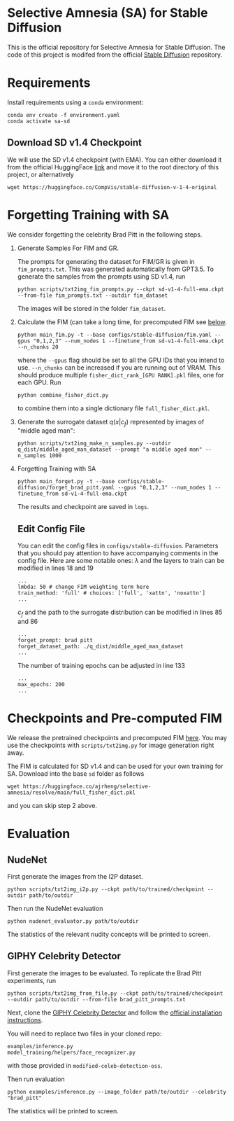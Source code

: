 # Selective Amnesia (SA) for Stable Diffusion
This is the official repository for Selective Amnesia for Stable Diffusion. The code of this project
is modifed from the official [Stable Diffusion](https://github.com/CompVis/stable-diffusion) repository.

# Requirements 
Install requirements using a `conda` environment:
```
conda env create -f environment.yaml
conda activate sa-sd
```

## Download SD v1.4 Checkpoint
We will use the SD v1.4 checkpoint (with EMA). You can either download it from the official HuggingFace [link](https://huggingface.co/CompVis/stable-diffusion-v-1-4-original) and move it to the root directory of this project, or alternatively
```
wget https://huggingface.co/CompVis/stable-diffusion-v-1-4-original
```

# Forgetting Training with SA
We consider forgetting the celebrity Brad Pitt in the following steps.

1. Generate Samples For FIM and GR.

    The prompts for generating the dataset for FIM/GR is given in `fim_prompts.txt`. This was generated automatically from GPT3.5. To generate the samples from the prompts using SD v1.4, run
    ```
    python scripts/txt2img_fim_prompts.py --ckpt sd-v1-4-full-ema.ckpt --from-file fim_prompts.txt --outdir fim_dataset
    ```
    The images will be stored in the folder `fim_dataset`.

2. Calculate the FIM (can take a long time, for precomputed FIM see [below](#checkpoints-and-pre-computed-fim).
    ```
    python main_fim.py -t --base configs/stable-diffusion/fim.yaml --gpus "0,1,2,3" --num_nodes 1 --finetune_from sd-v1-4-full-ema.ckpt --n_chunks 20
    ```
    where the `--gpus` flag should be set to all the GPU IDs that you intend to use. `--n_chunks` can be increased if you are running out of VRAM. This should produce multiple `fisher_dict_rank_[GPU RANK].pkl` files, one for each GPU. Run
    ```
    python combine_fisher_dict.py
    ```
    to combine them into a single dictionary file `full_fisher_dict.pkl`.

3. Generate the surrogate dataset $q(x|c_f)$ represented by images of "middle aged man":
    ```
    python scripts/txt2img_make_n_samples.py --outdir q_dist/middle_aged_man_dataset --prompt "a middle aged man" --n_samples 1000
    ```

4. Forgetting Training with SA
    ```
    python main_forget.py -t --base configs/stable-diffusion/forget_brad_pitt.yaml --gpus "0,1,2,3" --num_nodes 1 --finetune_from sd-v1-4-full-ema.ckpt
    ```
    The results and checkpoint are saved in `logs`.

    ## Edit Config File
    You can edit the config files in `configs/stable-diffusion`. Parameters that you should pay attention to have accompanying comments in the config file. Here are some notable ones:
    $\lambda$ and the layers to train can be modified in lines 18 and 19
    ```
    ...
    lmbda: 50 # change FIM weighting term here
    train_method: 'full' # choices: ['full', 'xattn', 'noxattn']
    ...
    ```
    $c_f$ and the path to the surrogate distribution can be modified in lines 85 and 86
    ```
    ...
    forget_prompt: brad pitt
    forget_dataset_path: ./q_dist/middle_aged_man_dataset
    ...
    ```
    The number of training epochs can be adjusted in line 133
    ```
    ...
    max_epochs: 200
    ...
    ```

# Checkpoints and Pre-computed FIM

We release the pretrained checkpoints and precomputed FIM [here](https://huggingface.co/ajrheng/selective-amnesia/tree/main). You may use the checkpoints with `scripts/txt2img.py` for image generation right away. 

The FIM is calculated for SD v1.4 and can be used for your own training for SA. Download into the base `sd` folder as follows
```
wget https://huggingface.co/ajrheng/selective-amnesia/resolve/main/full_fisher_dict.pkl
```
and you can skip step 2 above. 

# Evaluation

## NudeNet 
First generate the images from the I2P dataset. 
```
python scripts/txt2img_i2p.py --ckpt path/to/trained/checkpoint --outdir path/to/outdir
```

Then run the NudeNet evaluation
```
python nudenet_evaluator.py path/to/outdir
```
The statistics of the relevant nudity concepts will be printed to screen.

## GIPHY Celebrity Detector
First generate the images to be evaluated. To replicate the Brad Pitt experiments, run
```
python scripts/txt2img_from_file.py --ckpt path/to/trained/checkpoint --outdir path/to/outdir --from-file brad_pitt_prompts.txt 
```

Next, clone the [GIPHY Celebrity Detector](https://github.com/Giphy/celeb-detection-oss) and follow the [official installation instructions](https://github.com/Giphy/celeb-detection-oss/tree/master/examples).

You will need to replace two files in your cloned repo:
```
examples/inference.py
model_training/helpers/face_recognizer.py
```
with those provided in `modified-celeb-detection-oss`. 

Then run evaluation
```
python examples/inference.py --image_folder path/to/outdir --celebrity "brad_pitt"
```
The statistics will be printed to screen.
